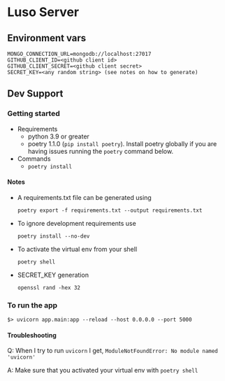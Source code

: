 # Luso Server

## Environment vars

```shell
MONGO_CONNECTION_URL=mongodb://localhost:27017
GITHUB_CLIENT_ID=<github client id>
GITHUB_CLIENT_SECRET=<github client secret>
SECRET_KEY=<any random string> (see notes on how to generate)
```

## Dev Support

### Getting started

- Requirements
    - python 3.9 or greater
    - poetry 1.1.0 (`pip install poetry`). Install poetry globally if you are having issues running the `poetry` command below.
- Commands
    - `poetry install`

#### Notes

- A requirements.txt file can be generated using
  ```
  poetry export -f requirements.txt --output requirements.txt
  ```
- To ignore development requirements use
  ```
  poetry install --no-dev
  ```
- To activate the virtual env from your shell
  ```
  poetry shell
  ```
- SECRET_KEY generation
  ```shell
  openssl rand -hex 32
  ```

### To run the app

```shell
$> uvicorn app.main:app --reload --host 0.0.0.0 --port 5000
```

#### Troubleshooting

Q: When I try to run `uvicorn` I get, `ModuleNotFoundError: No module named 'uvicorn'`

A: Make sure that you activated your virtual env with `poetry shell`


